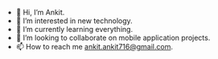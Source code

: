 - 👋 Hi, I’m Ankit.
- 👀 I’m interested in new technology.
- 🌱 I’m currently learning everything.
- 💞️ I’m looking to collaborate on mobile application projects.
- 📫 How to reach me ankit.ankit716@gmail.com.

<!---
madaanankit/madaanankit is a ✨ special ✨ repository because its `README.md` (this file) appears on your GitHub profile.
You can click the Preview link to take a look at your changes.
--->
